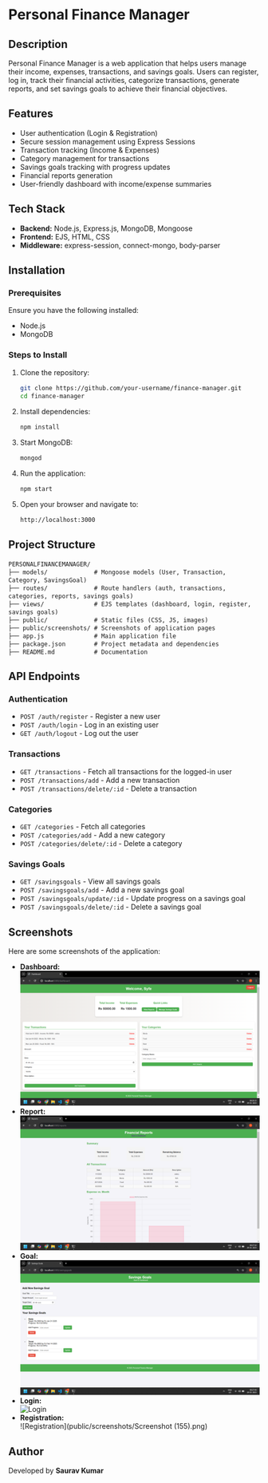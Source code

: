 # Personal Finance Manager

## Description

Personal Finance Manager is a web application that helps users manage their income, expenses, transactions, and savings goals. Users can register, log in, track their financial activities, categorize transactions, generate reports, and set savings goals to achieve their financial objectives.

## Features

- User authentication (Login & Registration)
- Secure session management using Express Sessions
- Transaction tracking (Income & Expenses)
- Category management for transactions
- Savings goals tracking with progress updates
- Financial reports generation
- User-friendly dashboard with income/expense summaries

## Tech Stack

- **Backend:** Node.js, Express.js, MongoDB, Mongoose
- **Frontend:** EJS, HTML, CSS
- **Middleware:** express-session, connect-mongo, body-parser

## Installation

### Prerequisites

Ensure you have the following installed:

- Node.js
- MongoDB

### Steps to Install

1. Clone the repository:
   ```sh
   git clone https://github.com/your-username/finance-manager.git
   cd finance-manager
   ```
2. Install dependencies:
   ```sh
   npm install
   ```
3. Start MongoDB:
   ```sh
   mongod
   ```
4. Run the application:
   ```sh
   npm start
   ```
5. Open your browser and navigate to:
   ```sh
   http://localhost:3000
   ```

## Project Structure

```
PERSONALFINANCEMANAGER/
├── models/             # Mongoose models (User, Transaction, Category, SavingsGoal)
├── routes/             # Route handlers (auth, transactions, categories, reports, savings goals)
├── views/              # EJS templates (dashboard, login, register, savings goals)
├── public/             # Static files (CSS, JS, images)
├── public/screenshots/ # Screenshots of application pages
├── app.js              # Main application file
├── package.json        # Project metadata and dependencies
├── README.md           # Documentation
```

## API Endpoints

### Authentication

- `POST /auth/register` - Register a new user
- `POST /auth/login` - Log in an existing user
- `GET /auth/logout` - Log out the user

### Transactions

- `GET /transactions` - Fetch all transactions for the logged-in user
- `POST /transactions/add` - Add a new transaction
- `POST /transactions/delete/:id` - Delete a transaction

### Categories

- `GET /categories` - Fetch all categories
- `POST /categories/add` - Add a new category
- `POST /categories/delete/:id` - Delete a category

### Savings Goals

- `GET /savingsgoals` - View all savings goals
- `POST /savingsgoals/add` - Add a new savings goal
- `POST /savingsgoals/update/:id` - Update progress on a savings goal
- `POST /savingsgoals/delete/:id` - Delete a savings goal

## Screenshots

Here are some screenshots of the application:

- **Dashboard:**  
  ![Dashboard](public/screenshot/dashboard.png)
- **Report:**  
  ![Report](public/screenshot/reports.png)
- **Goal:**  
  ![Goal](public/screenshot/add-goal.png)
- **Login:**  
  ![Login](public/screenshot/Screenshot(155).png)
- **Registration:**  
  ![Registration](public/screenshots/Screenshot (155).png)

## Author

Developed by **Saurav Kumar**

